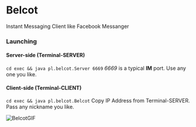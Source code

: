 # Belcot
Instant Messaging Client like Facebook Messanger  
### Launching
#### Server-side (Terminal-SERVER)
``` cd exec && java pl.belcot.Server 6669 ```
*6669* is a typical **IM** port. Use any one you like.
#### Client-side (Terminal-CLIENT)
``` cd exec && java pl.belcot.Belcot ```
Copy IP Address from Terminal-SERVER. Pass any nickname you like.

![BelcotGIF](gif/belcot.gif)
